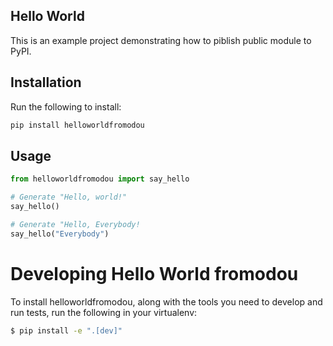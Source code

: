 ## Hello World

This is an example project demonstrating how to piblish public module to PyPI.

## Installation

Run the following to install:

```python
pip install helloworldfromodou
```

## Usage 

``` python
from helloworldfromodou import say_hello

# Generate "Hello, world!"
say_hello()

# Generate "Hello, Everybody!
say_hello("Everybody")
```

# Developing Hello World fromodou

To install helloworldfromodou, along with the tools you need to develop and run tests, run the following in your virtualenv:

```bash
$ pip install -e ".[dev]"
```

